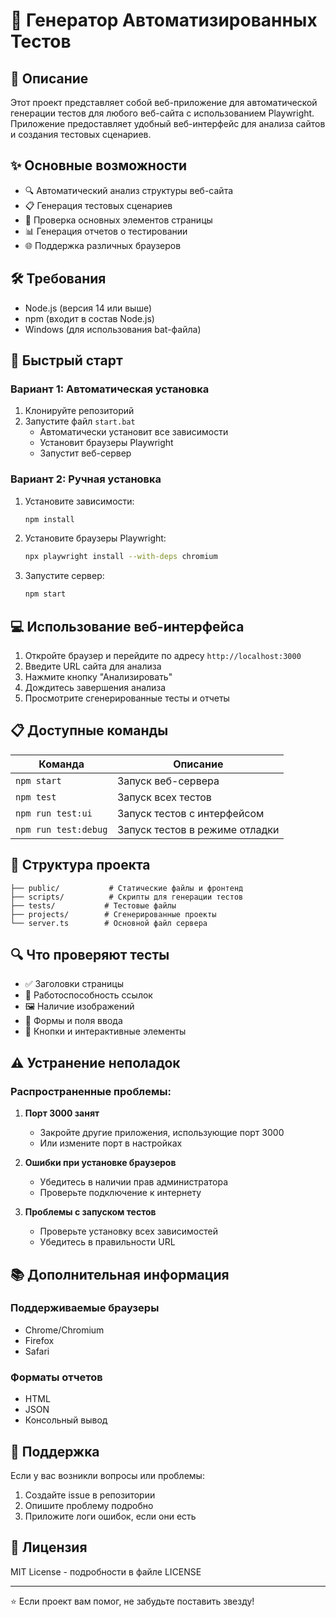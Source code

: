 # 🚀 Генератор Автоматизированных Тестов

## 📝 Описание
Этот проект представляет собой веб-приложение для автоматической генерации тестов для любого веб-сайта с использованием Playwright. Приложение предоставляет удобный веб-интерфейс для анализа сайтов и создания тестовых сценариев.

## ✨ Основные возможности
- 🔍 Автоматический анализ структуры веб-сайта
- 📋 Генерация тестовых сценариев
- 🎯 Проверка основных элементов страницы
- 📊 Генерация отчетов о тестировании
- 🌐 Поддержка различных браузеров

## 🛠️ Требования
- Node.js (версия 14 или выше)
- npm (входит в состав Node.js)
- Windows (для использования bat-файла)

## 🚀 Быстрый старт

### Вариант 1: Автоматическая установка
1. Клонируйте репозиторий
2. Запустите файл `start.bat`
   - Автоматически установит все зависимости
   - Установит браузеры Playwright
   - Запустит веб-сервер

### Вариант 2: Ручная установка
1. Установите зависимости:
   ```bash
   npm install
   ```

2. Установите браузеры Playwright:
   ```bash
   npx playwright install --with-deps chromium
   ```

3. Запустите сервер:
   ```bash
   npm start
   ```

## 💻 Использование веб-интерфейса

1. Откройте браузер и перейдите по адресу `http://localhost:3000`
2. Введите URL сайта для анализа
3. Нажмите кнопку "Анализировать"
4. Дождитесь завершения анализа
5. Просмотрите сгенерированные тесты и отчеты

## 📋 Доступные команды

| Команда | Описание |
|---------|----------|
| `npm start` | Запуск веб-сервера |
| `npm test` | Запуск всех тестов |
| `npm run test:ui` | Запуск тестов с интерфейсом |
| `npm run test:debug` | Запуск тестов в режиме отладки |

## 📁 Структура проекта

```
├── public/           # Статические файлы и фронтенд
├── scripts/          # Скрипты для генерации тестов
├── tests/           # Тестовые файлы
├── projects/        # Сгенерированные проекты
└── server.ts        # Основной файл сервера
```

## 🔍 Что проверяют тесты

- ✅ Заголовки страницы
- 🔗 Работоспособность ссылок
- 🖼️ Наличие изображений
- 📝 Формы и поля ввода
- 🔘 Кнопки и интерактивные элементы

## ⚠️ Устранение неполадок

### Распространенные проблемы:

1. **Порт 3000 занят**
   - Закройте другие приложения, использующие порт 3000
   - Или измените порт в настройках

2. **Ошибки при установке браузеров**
   - Убедитесь в наличии прав администратора
   - Проверьте подключение к интернету

3. **Проблемы с запуском тестов**
   - Проверьте установку всех зависимостей
   - Убедитесь в правильности URL

## 📚 Дополнительная информация

### Поддерживаемые браузеры
- Chrome/Chromium
- Firefox
- Safari

### Форматы отчетов
- HTML
- JSON
- Консольный вывод

## 🤝 Поддержка

Если у вас возникли вопросы или проблемы:
1. Создайте issue в репозитории
2. Опишите проблему подробно
3. Приложите логи ошибок, если они есть

## 📄 Лицензия

MIT License - подробности в файле LICENSE

---

⭐ Если проект вам помог, не забудьте поставить звезду!